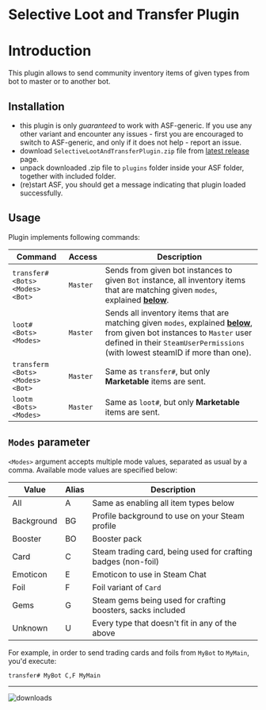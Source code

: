 # Selective Loot and Transfer Plugin

# Introduction
This plugin allows to send community inventory items of given types from bot to master or to another bot.

## Installation
- this plugin is only *guaranteed* to work with ASF-generic. If you use any other variant and encounter any issues - first you are encouraged to switch to ASF-generic, and only if it does not help - report an issue.
- download `SelectiveLootAndTransferPlugin.zip` file from [latest release](https://github.com/Rudokhvist/SelectiveLootAndTransferPlugin/releases/latest) page.
- unpack downloaded .zip file to `plugins` folder inside your ASF folder, together with included folder.
- (re)start ASF, you should get a message indicating that plugin loaded successfully. 

## Usage
Plugin implements following commands:

Command | Access | Description
--- | --- | ---
`transfer# <Bots> <Modes> <Bot>` | `Master` | Sends from given bot instances to given `Bot` instance, all inventory items that are matching given `modes`, explained **[below](#modes-parameter)**.
`loot# <Bots> <Modes>` | `Master` | Sends all inventory items that are matching given `modes`, explained **[below](#modes-parameter)**, from given bot instances to `Master` user defined in their `SteamUserPermissions` (with lowest steamID if more than one).
`transferm <Bots> <Modes> <Bot>` | `Master` | Same as `transfer#`, but only **Marketable** items are sent.
`lootm <Bots> <Modes>` | `Master` | Same as `loot#`, but only **Marketable** items are sent.

## `Modes` parameter

`<Modes>` argument accepts multiple mode values, separated as usual by a comma. Available mode values are specified below:

Value | Alias | Description
--- | --- | ---
All | A | Same as enabling all item types below
Background | BG | Profile background to use on your Steam profile
Booster | BO | Booster pack
Card | C | Steam trading card, being used for crafting badges (non-foil)
Emoticon | E | Emoticon to use in Steam Chat
Foil | F | Foil variant of `Card`
Gems | G | Steam gems being used for crafting boosters, sacks included
Unknown | U | Every type that doesn't fit in any of the above

For example, in order to send trading cards and foils from `MyBot` to `MyMain`, you'd execute:

`transfer# MyBot C,F MyMain`

---

![downloads](https://img.shields.io/github/downloads/Rudokhvist/SelectiveLootAndTransferPlugin/total.svg?style=social)
